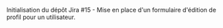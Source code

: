 Initialisation du dépôt
Jira #15 - Mise en place d'un formulaire d'édition de profil pour un utilisateur.
